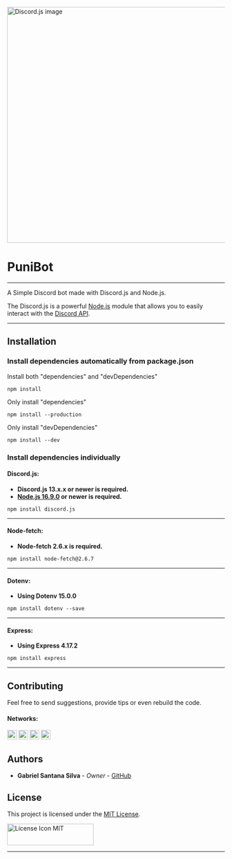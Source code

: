 [<img alt="Discord.js image" src="https://discord.js.org/static/logo.svg" width="546"/>][discordjs]

# PuniBot

---

A Simple Discord bot made with Discord.js and Node.js.

The Discord.js is a powerful [Node.js][nodejs] module that allows you to easily interact with the
[Discord API](https://discord.com/developers/docs/intro).

---

## Installation

### Install dependencies automatically from package.json

Install both "dependencies" and "devDependencies"

```sh-session
npm install
```

Only install "dependencies"

```sh-session
npm install --production
```

Only install "devDependencies"

```sh-session
npm install --dev
```

### Install dependencies individually

#### Discord.js:

* **Discord.js 13.x.x or newer is required.**
* **[Node.js 16.9.0][nodejs] or newer is required.**

```sh-session
npm install discord.js
```

---

#### Node-fetch:

* **Node-fetch 2.6.x is required.**

```sh-session
npm install node-fetch@2.6.7
```

---

#### Dotenv:

* **Using Dotenv 15.0.0**

```sh-session
npm install dotenv --save
```

---

#### Express:

* **Using Express 4.17.2**

```sh-session
npm install express
```

---

## Contributing

Feel free to send suggestions, provide tips or even rebuild the code.

#### Networks:

[<img alt="GitHub followers" src="https://img.shields.io/github/followers/PuniGC?label=Follow&style=social" height="22" title="Follow me"/>][github]
[<img alt="Mail to Gabriel" src="https://img.shields.io/badge/-Gmail-c14438?style=flat&logo=Gmail&logoColor=white" height="22" title="gabriel04.ok@gmail.com" />][email]
[<img alt="Linkedin Profile" src="https://img.shields.io/badge/-LinkedIn-blue?style=flat-square&logo=Linkedin&logoColor=white&link=https://www.linkedin.com/in/gabriel-santana-silva-1205461a3/" height="22" />][linkedin]
[<img alt="Discord Profile" src="https://img.shields.io/badge/Discord-7289DA?style=for-the-badge&logo=discord&logoColor=white&link=dsc.bio/punidc" height="22" />][discord]

## Authors

* **Gabriel Santana Silva** - *Owner* - [GitHub][github]

## License

This project is licensed under the [MIT License][license].

[<img alt="License Icon MIT" src="https://upload.wikimedia.org/wikipedia/commons/f/f8/License_icon-mit-88x31-2.svg" height="50" width="200"/>][license]

---
[nodejs]: https://nodejs.org
[discordjs]: https://discord.js.org
[github]: https://github.com/PuniGC
[linkedin]: https://www.linkedin.com/in/gabriel-santana-silva-1205461a3/
[email]: mailto:gabriel04.ok@gmail.com
[discord]: https://discords.com/bio/p/punidc
[license]: LICENSE
